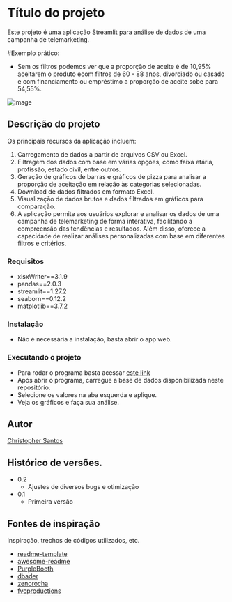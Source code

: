 # Título do projeto

Este projeto é uma aplicação Streamlit para análise de dados de uma campanha de telemarketing. 

#Exemplo prático: 

* Sem os filtros podemos ver que a proporção de aceite é de 10,95% aceitarem o produto ecom filtros de 60 - 88 anos, divorciado ou casado e com financiamento ou empréstimo a proporção de aceite sobe para 54,55%.

![image](https://github.com/ochristopherfilipe/Telemarketing_analisys/assets/112826117/8551ff0c-efae-4618-ad78-8b876dfaaeea)


## Descrição do projeto

Os principais recursos da aplicação incluem:

1. Carregamento de dados a partir de arquivos CSV ou Excel.
2. Filtragem dos dados com base em várias opções, como faixa etária, profissão, estado civil, entre outros.
3. Geração de gráficos de barras e gráficos de pizza para analisar a proporção de aceitação em relação às categorias selecionadas.
4. Download de dados filtrados em formato Excel.
5. Visualização de dados brutos e dados filtrados em gráficos para comparação.
6. A aplicação permite aos usuários explorar e analisar os dados de uma campanha de telemarketing de forma interativa, facilitando a compreensão das tendências e resultados. Além disso, oferece a capacidade de realizar análises personalizadas com base em diferentes filtros e critérios.

### Requisitos

* xlsxWriter==3.1.9
* pandas==2.0.3
* streamlit==1.27.2
* seaborn==0.12.2
* matplotlib==3.7.2

### Instalação

* Não é necessária a instalação, basta abrir o app web.

### Executando o projeto

* Para rodar o programa basta acessar [este link](https://telemarketing.streamlit.app/)
* Após abrir o programa, carregue a base de dados disponibilizada neste repositório.
* Selecione os valores na aba esquerda e aplique.
* Veja os gráficos e faça sua análise.

  
## Autor

[Christopher Santos](https://www.linkedin.com/in/christopherfilipe/)

## Histórico de versões.

* 0.2
	* Ajustes de diversos bugs e otimização
* 0.1
	* Primeira versão


## Fontes de inspiração

Inspiração, trechos de códigos utilizados, etc.
* [readme-template](https://gist.github.com/DomPizzie/7a5ff55ffa9081f2de27c315f5018afc)
* [awesome-readme](https://github.com/matiassingers/awesome-readme)
* [PurpleBooth](https://gist.github.com/PurpleBooth/109311bb0361f32d87a2)
* [dbader](https://github.com/dbader/readme-template)
* [zenorocha](https://gist.github.com/zenorocha/4526327)
* [fvcproductions](https://gist.github.com/fvcproductions/1bfc2d4aecb01a834b46)
